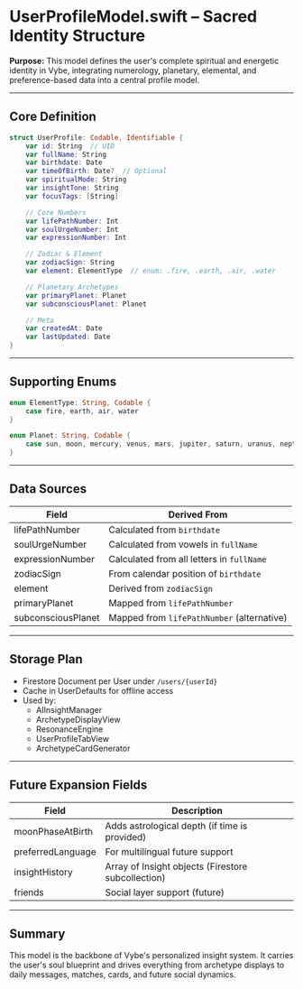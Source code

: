 # UserProfileModel.swift – Sacred Identity Structure

**Purpose:** This model defines the user's complete spiritual and energetic identity in Vybe, integrating numerology, planetary, elemental, and preference-based data into a central profile model.

---

## Core Definition

```swift
struct UserProfile: Codable, Identifiable {
    var id: String  // UID
    var fullName: String
    var birthdate: Date
    var timeOfBirth: Date?  // Optional
    var spiritualMode: String
    var insightTone: String
    var focusTags: [String]

    // Core Numbers
    var lifePathNumber: Int
    var soulUrgeNumber: Int
    var expressionNumber: Int

    // Zodiac & Element
    var zodiacSign: String
    var element: ElementType  // enum: .fire, .earth, .air, .water

    // Planetary Archetypes
    var primaryPlanet: Planet
    var subconsciousPlanet: Planet

    // Meta
    var createdAt: Date
    var lastUpdated: Date
}
```

---

## Supporting Enums

```swift
enum ElementType: String, Codable {
    case fire, earth, air, water
}

enum Planet: String, Codable {
    case sun, moon, mercury, venus, mars, jupiter, saturn, uranus, neptune, pluto
}
```

---

## Data Sources

| Field                  | Derived From                                |
|------------------------|---------------------------------------------|
| lifePathNumber         | Calculated from `birthdate`                 |
| soulUrgeNumber         | Calculated from vowels in `fullName`        |
| expressionNumber       | Calculated from all letters in `fullName`   |
| zodiacSign             | From calendar position of `birthdate`       |
| element                | Derived from `zodiacSign`                   |
| primaryPlanet          | Mapped from `lifePathNumber`                |
| subconsciousPlanet     | Mapped from `lifePathNumber` (alternative)  |

---

## Storage Plan

- Firestore Document per User under `/users/{userId}`
- Cache in UserDefaults for offline access
- Used by:
  - AIInsightManager
  - ArchetypeDisplayView
  - ResonanceEngine
  - UserProfileTabView
  - ArchetypeCardGenerator

---

## Future Expansion Fields

| Field            | Description                                    |
|------------------|------------------------------------------------|
| moonPhaseAtBirth | Adds astrological depth (if time is provided)  |
| preferredLanguage | For multilingual future support               |
| insightHistory   | Array of Insight objects (Firestore subcollection) |
| friends          | Social layer support (future)                  |

---

## Summary

This model is the backbone of Vybe's personalized insight system. It carries the user's soul blueprint and drives everything from archetype displays to daily messages, matches, cards, and future social dynamics.

